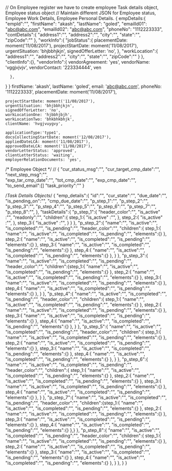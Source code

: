 
// On Employee register we have to create employee Task details object, Employee status object
// Maintain different JSON for Employee status, Employee Work Details, Employee Personal Details.
{
  empDetails:{
    "empId":"",
    "firstName": "akash",
    "lastName": "goled",
    "emailId01": "abc@abc.com",
    "emailId02": "abc@abc.com",
    "phoneNo": "1112223333",
    "contDetails":{
      "address1":"",
      "address2":"",
      "city":"",
      "state":"",
      "zipCode":""
    },
    "workInfo":{
      "jobStatus":{
        placementDate: moment('11/08/2017'),
        projectStartDate: moment('11/08/2017'),
        urgentSituation: 'bhjbbhjkjn',
        signedOfferLetter: 'no',
      },
        "workLocation":{
          "address1":"",
          "address2":"",
          "city":"",
          "state":"",
          "zipCode":""
        }
    },
    "clientInfo":{},
    "vendorInfo":{
      vendorAgreement: 'yes',
      vendorName: 'vggjvjvjv',
      vendorContact: '223334444',
      ven

      },

  }
}
    firstName: 'akash',
    lastName: 'goled',
    email: 'abc@abc.com',
    phoneNo: '1112223333',
    placementDate: moment('11/08/2017'),
    
    projectStartDate: moment('11/08/2017'),
    urgentSituation: 'bhjbbhjkjn',
    signedOfferLetter: 'no',
    workLocationOne: 'hjbbhjbjh',
    workLocationTwo: 'bhkbhkbhjk',
    clientName: 'hvgjvuygvy',
    
    applicationType:'type1',
    docsCollectingStartDate: moment('12/08/2017'),
    appliedDateLCA: moment('11/08/2017'),
    approvedDateLCA: moment('11/08/2017'),
    vendorLetterStatus: 'approved',
    clientLetterStatus: 'waiting',
    employerRelationDocuments: 'yes',


/*  Employee Object */
//
{
  "cur_status_msg":"",
  "cur_target_cmp_date":"",
  "next_step_msg":"",  
  "exp_tar_cmp_date":"",
  "tot_cmp_date":"",
  "exp_cmp_date":"",
  "to_send_email":[]
  "task_priority":""
}

/*Task Details Objects*/
{
  "emp_details":{
    "id":"",
    "cur_state":"",
    "due_date":"",
    "is_pending_on":"",
    "cmp_due_date":"",
    "p_step_1":"",
    "p_step_2":"",
    "p_step_3":"",
    "p_step_4":"",
    "p_step_5":"",
    "p_step_6":"",
    "p_step_7":"",
    "p_step_8":"",
  },
  "taskDetails":{
      "p_step_1":{
        "header_color":"",
        "is_active" :"",
        "readonly":"",
        "children":{
            step_1:{
              "is_active" :"",
            },
            step_2:{
              "is_active" :"",
            },
            step_3:{
              "is_active" :"",
            }
        }
      },
      "p_step_2":{
          "name":"",
          "is_active":"",
          "is_completed":"",
          "is_pending":"",
          "header_color":"",
          "children":{
            step_1:{
              "name":"",
              "is_active":"",
              "is_completed":"",
              "is_pending":"",
              "elements":{}
            },
            step_2:{
              "name":"",
              "is_active":"",
              "is_completed":"",
              "is_pending":"",
              "elements":{}
            },
            step_3:{
              "name":"",
              "is_active":"",
              "is_completed":"",
              "is_pending":"",
              "elements":{}
            },
            step_4:{
              "name":"",
              "is_active":"",
              "is_completed":"",
              "is_pending":"",
              "elements":{}
            },
          }
      },
      "p_step_3":{
        "name":"",
        "is_active":"",
        "is_completed":"",
        "is_pending":"",
        "header_color":"",
        "children":{step_1:{
              "name":"",
              "is_active":"",
              "is_completed":"",
              "is_pending":"",
              "elements":{}
            },
            step_2:{
              "name":"",
              "is_active":"",
              "is_completed":"",
              "is_pending":"",
              "elements":{}
            },
            step_3:{
              "name":"",
              "is_active":"",
              "is_completed":"",
              "is_pending":"",
              "elements":{}
            },
            step_4:{
              "name":"",
              "is_active":"",
              "is_completed":"",
              "is_pending":"",
              "elements":{}
            },
        }
      },
      "p_step_4":{
        "name":"",
        "is_active":"",
        "is_completed":"",
        "is_pending":"",
        "header_color":"",
        "children":{
          step_1:{
              "name":"",
              "is_active":"",
              "is_completed":"",
              "is_pending":"",
              "elements":{}
            },
            step_2:{
              "name":"",
              "is_active":"",
              "is_completed":"",
              "is_pending":"",
              "elements":{}
            },
            step_3:{
              "name":"",
              "is_active":"",
              "is_completed":"",
              "is_pending":"",
              "elements":{}
            },
            step_4:{
              "name":"",
              "is_active":"",
              "is_completed":"",
              "is_pending":"",
              "elements":{}
            },
        }
      },
      "p_step_5":{
        "name":"",
        "is_active":"",
        "is_completed":"",
        "is_pending":"",
        "header_color":"",
        "children":{
          step_1:{
              "name":"",
              "is_active":"",
              "is_completed":"",
              "is_pending":"",
              "elements":{}
            },
            step_2:{
              "name":"",
              "is_active":"",
              "is_completed":"",
              "is_pending":"",
              "elements":{}
            },
            step_3:{
              "name":"",
              "is_active":"",
              "is_completed":"",
              "is_pending":"",
              "elements":{}
            },
            step_4:{
              "name":"",
              "is_active":"",
              "is_completed":"",
              "is_pending":"",
              "elements":{}
            },
        }
      },
      "p_step_6":{
        "name":"",
        "is_active":"",
        "is_completed":"",
        "is_pending":"",
        "header_color":"",
        "children":{
          step_1:{
              "name":"",
              "is_active":"",
              "is_completed":"",
              "is_pending":"",
              "elements":{}
            },
            step_2:{
              "name":"",
              "is_active":"",
              "is_completed":"",
              "is_pending":"",
              "elements":{}
            },
            step_3:{
              "name":"",
              "is_active":"",
              "is_completed":"",
              "is_pending":"",
              "elements":{}
            },
            step_4:{
              "name":"",
              "is_active":"",
              "is_completed":"",
              "is_pending":"",
              "elements":{}
            },
        }
      },
      "p_step_7":{
        "name":"",
        "is_active":"",
        "is_completed":"",
        "is_pending":"",
        "header_color":"",
        "children":{step_1:{
              "name":"",
              "is_active":"",
              "is_completed":"",
              "is_pending":"",
              "elements":{}
            },
            step_2:{
              "name":"",
              "is_active":"",
              "is_completed":"",
              "is_pending":"",
              "elements":{}
            },
            step_3:{
              "name":"",
              "is_active":"",
              "is_completed":"",
              "is_pending":"",
              "elements":{}
            },
            step_4:{
              "name":"",
              "is_active":"",
              "is_completed":"",
              "is_pending":"",
              "elements":{}
            },}
      },
      "p_step_8":{
        "name":"",
        "is_active":"",
        "is_completed":"",
        "is_pending":"",
        "header_color":"",
        "children":{
          step_1:{
              "name":"",
              "is_active":"",
              "is_completed":"",
              "is_pending":"",
              "elements":{}
            },
            step_2:{
              "name":"",
              "is_active":"",
              "is_completed":"",
              "is_pending":"",
              "elements":{}
            },
            step_3:{
              "name":"",
              "is_active":"",
              "is_completed":"",
              "is_pending":"",
              "elements":{}
            },
            step_4:{
              "name":"",
              "is_active":"",
              "is_completed":"",
              "is_pending":"",
              "elements":{}
            },
        }
      },
  }
}
